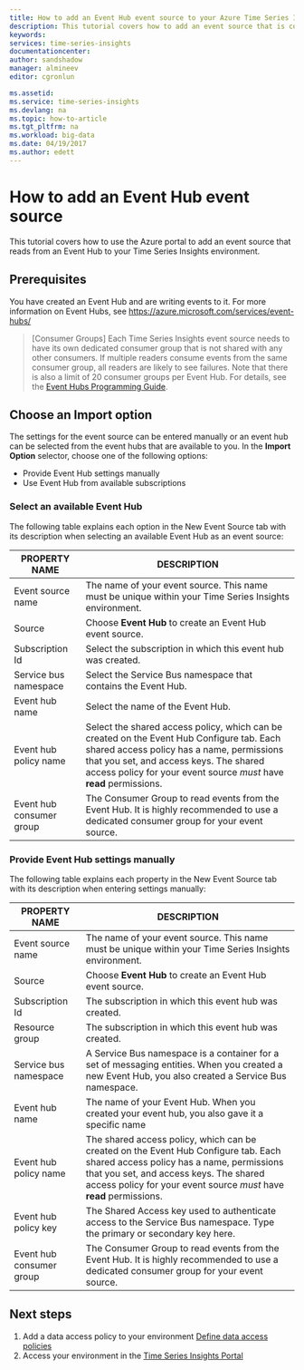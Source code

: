 ```yaml
---
title: How to add an Event Hub event source to your Azure Time Series Insights environment | Microsoft Docs
description: This tutorial covers how to add an event source that is connected to an Event Hub to your Time Series Insights environment
keywords: 
services: time-series-insights
documentationcenter: 
author: sandshadow
manager: almineev
editor: cgronlun

ms.assetid: 
ms.service: time-series-insights
ms.devlang: na
ms.topic: how-to-article
ms.tgt_pltfrm: na
ms.workload: big-data
ms.date: 04/19/2017
ms.author: edett
---
```

# How to add an Event Hub event source

This tutorial covers how to use the Azure portal to add an event source that reads from an Event Hub to your Time Series Insights environment.

## Prerequisites

You have created an Event Hub and are writing events to it. For more information on Event Hubs, see <https://azure.microsoft.com/services/event-hubs/>

> [Consumer Groups] Each Time Series Insights event source needs to have its own dedicated consumer group that is not shared with any other consumers. If multiple readers consume events from the same consumer group, all readers are likely to see failures. Note that there is also a limit of 20 consumer groups per Event Hub. For details, see the [Event Hubs Programming Guide](../event-hubs/event-hubs-programming-guide.md).

## Choose an Import option

The settings for the event source can be entered manually or an event hub can be selected from the event hubs that are available to you.
In the **Import Option** selector, choose one of the following options:

* Provide Event Hub settings manually
* Use Event Hub from available subscriptions

### Select an available Event Hub

The following table explains each option in the New Event Source tab with its description when selecting an available Event Hub as an event source:

| PROPERTY NAME | DESCRIPTION |
| --- | --- |
| Event source name | The name of your event source. This name must be unique within your Time Series Insights environment.
| Source | Choose **Event Hub** to create an Event Hub event source.
| Subscription Id | Select the subscription in which this event hub was created.
| Service bus namespace | Select the Service Bus namespace that contains the Event Hub.
| Event hub name | Select the name of the Event Hub.
| Event hub policy name | Select the shared access policy, which can be created on the Event Hub Configure tab. Each shared access policy has a name, permissions that you set, and access keys. The shared access policy for your event source *must* have **read** permissions.
| Event hub consumer group | The Consumer Group to read events from the Event Hub. It is highly recommended to use a dedicated consumer group for your event source.

### Provide Event Hub settings manually

The following table explains each property in the New Event Source tab with its description when entering settings manually:

| PROPERTY NAME | DESCRIPTION |
| --- | --- |
| Event source name | The name of your event source. This name must be unique within your Time Series Insights environment.
| Source | Choose **Event Hub** to create an Event Hub event source.
| Subscription Id | The subscription in which this event hub was created.
| Resource group | The subscription in which this event hub was created.
| Service bus namespace | A Service Bus namespace is a container for a set of messaging entities. When you created a new Event Hub, you also created a Service Bus namespace.
| Event hub name | The name of your Event Hub. When you created your event hub, you also gave it a specific name
| Event hub policy name | The shared access policy, which can be created on the Event Hub Configure tab. Each shared access policy has a name, permissions that you set, and access keys. The shared access policy for your event source *must* have **read** permissions.
| Event hub policy key | The Shared Access key used to authenticate access to the Service Bus namespace. Type the primary or secondary key here.
| Event hub consumer group | The Consumer Group to read events from the Event Hub. It is highly recommended to use a dedicated consumer group for your event source.

## Next steps

1. Add a data access policy to your environment [Define data access policies](time-series-insights-data-access.md)
1. Access your environment in the [Time Series Insights Portal](https://insights.timeseries.azure.com)